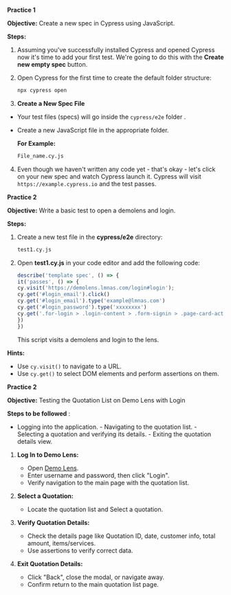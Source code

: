 **Practice 1**

**Objective:**  Create a new spec in Cypress using JavaScript.

**Steps:**

1.  Assuming you've successfully  installed Cypress and opened Cypress now it's time to add your first test. We're going to do this with the **Create new empty spec** button.
    
2.  Open Cypress for the first time to create the default folder structure:
    
	```bash
	npx cypress open
	```
 3. **Create a New Spec File**

- Your test files (specs) will go inside the `cypress/e2e` folder .
- Create a new JavaScript file in the appropriate folder. 

   **For Example:**
	```bash
	File_name.cy.js
	```
4.  Even though we haven't written any code yet - that's okay - let's click on your new spec and watch Cypress launch it. Cypress will visit `https://example.cypress.io` and the test passes.

**Practice 2**

**Objective:** Write a basic test to open a demolens and login.

**Steps:**

1.  Create a new test file in the **cypress/e2e** directory:
    
    ```bash
    test1.cy.js
    ```
    
2.  Open **test1.cy.js** in your code editor and add the following code:
    

	 ```javascript
	describe('template spec', () => {
	it('passes', () => {
	cy.visit('https://demolens.lmnas.com/login#login');
    cy.get('#login_email').click()
    cy.get('#login_email').type('example@lmnas.com')
    cy.get('#login_password').type('xxxxxxxx')
    cy.get('.for-login > .login-content > .form-signin > .page-card-actions > .btn').click()
	})
	})
	```

    This script visits a demolens and login to the lens.

**Hints:**

-   Use `cy.visit()` to navigate to a URL.
-   Use `cy.get()` to select DOM elements and perform assertions on them.


**Practice 2**
 
**Objective:**  Testing the Quotation List on Demo Lens with Login


**Steps to be followed** :

   -   Logging into the application.
    -   Navigating to the quotation list.
    -   Selecting a quotation and verifying its details.
    -   Exiting the quotation details view.

1.  **Log In to Demo Lens:**
    
    -   Open [Demo Lens](https://demolens.lmnas.com/app).
    -   Enter username and password, then click "Login".
    -   Verify navigation to the main page with the quotation list.
2.  **Select a Quotation:**
    
    -   Locate the quotation list and Select a quotation.
3.  **Verify Quotation Details:**
    
    -   Check the details page like Quotation ID, date, customer info, total amount, items/services.
    -   Use assertions to verify correct data.
4.  **Exit Quotation Details:**
    
    -   Click "Back", close the modal, or navigate away.
    -   Confirm return to the main quotation list page.



<!--stackedit_data:
eyJoaXN0b3J5IjpbMTYxOTY2NzIyOSwxMjQ3OTMwNDM5LC0xOD
Y0NjA5NTVdfQ==
-->